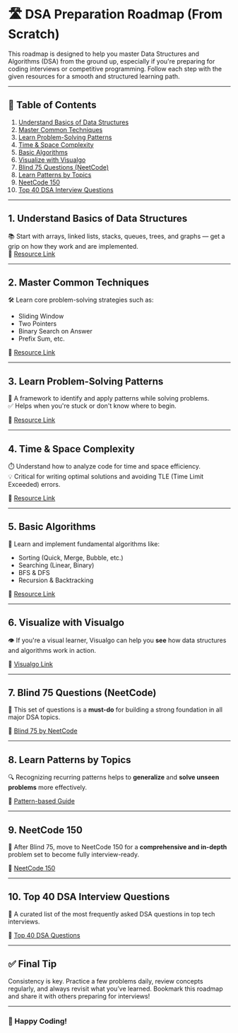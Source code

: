 # 🛣️ DSA Preparation Roadmap (From Scratch)

This roadmap is designed to help you master Data Structures and Algorithms (DSA) from the ground up, especially if you're preparing for coding interviews or competitive programming. Follow each step with the given resources for a smooth and structured learning path.

---

## 📌 Table of Contents
1. [Understand Basics of Data Structures](#1-understand-basics-of-data-structures)
2. [Master Common Techniques](#2-master-common-techniques)
3. [Learn Problem-Solving Patterns](#3-learn-problem-solving-patterns)
4. [Time & Space Complexity](#4-time--space-complexity)
5. [Basic Algorithms](#5-basic-algorithms)
6. [Visualize with Visualgo](#6-visualize-with-visualgo)
7. [Blind 75 Questions (NeetCode)](#7-blind-75-questions-neetcode)
8. [Learn Patterns by Topics](#8-learn-patterns-by-topics)
9. [NeetCode 150](#9-neetcode-150)
10. [Top 40 DSA Interview Questions](#10-top-40-dsa-interview-questions)

---

## 1. Understand Basics of Data Structures
📚 Start with arrays, linked lists, stacks, queues, trees, and graphs — get a grip on how they work and are implemented.  
🔗 [Resource Link](https://lnkd.in/gJ6cCu5U)

---

## 2. Master Common Techniques
🛠️ Learn core problem-solving strategies such as:
- Sliding Window
- Two Pointers
- Binary Search on Answer
- Prefix Sum, etc.

🔗 [Resource Link](https://lnkd.in/dgMpfzhd)

---

## 3. Learn Problem-Solving Patterns
🧠 A framework to identify and apply patterns while solving problems.  
✅ Helps when you're stuck or don't know where to begin.

🔗 [Resource Link](https://lnkd.in/dRnVb3Z5)

---

## 4. Time & Space Complexity
⏱️ Understand how to analyze code for time and space efficiency.  
💡 Critical for writing optimal solutions and avoiding TLE (Time Limit Exceeded) errors.

🔗 [Resource Link](https://lnkd.in/g2wkXsuM)

---

## 5. Basic Algorithms
📌 Learn and implement fundamental algorithms like:
- Sorting (Quick, Merge, Bubble, etc.)
- Searching (Linear, Binary)
- BFS & DFS
- Recursion & Backtracking

🔗 [Resource Link](https://lnkd.in/gnu78Vwg)

---

## 6. Visualize with Visualgo
👁️ If you're a visual learner, Visualgo can help you **see** how data structures and algorithms work in action.

🔗 [Visualgo Link](https://visualgo.net/en)

---

## 7. Blind 75 Questions (NeetCode)
🧱 This set of questions is a **must-do** for building a strong foundation in all major DSA topics.

🔗 [Blind 75 by NeetCode](https://lnkd.in/gRAjRjS7)

---

## 8. Learn Patterns by Topics
🔍 Recognizing recurring patterns helps to **generalize** and **solve unseen problems** more effectively.

🔗 [Pattern-based Guide](https://lnkd.in/gU2eB37G)

---

## 9. NeetCode 150
🚀 After Blind 75, move to NeetCode 150 for a **comprehensive and in-depth** problem set to become fully interview-ready.

🔗 [NeetCode 150](https://lnkd.in/gXFfbZD9)

---

## 10. Top 40 DSA Interview Questions
💼 A curated list of the most frequently asked DSA questions in top tech interviews.

🔗 [Top 40 DSA Questions](https://lnkd.in/dQx_s6iz)

---

## ✅ Final Tip
Consistency is key. Practice a few problems daily, review concepts regularly, and always revisit what you’ve learned. Bookmark this roadmap and share it with others preparing for interviews!

---

### 🙌 Happy Coding!
